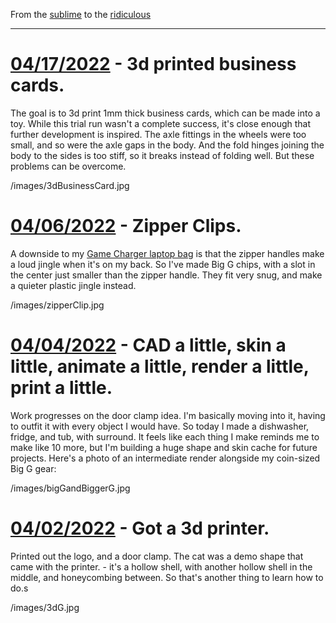 From the [sublime](https://www.youtube.com/watch?v=CNUTlKqSO-I) to the [ridiculous](https://www.youtube.com/watch?v=zy9FkAXMBfk)

--------------------------------------------------------------------

# [04/17/2022](#04172022) - 3d printed business cards.

The goal is to 3d print 1mm thick business cards, which can be made into a toy. While this trial run wasn't a complete success, it's close enough that further development is inspired. The axle fittings in the wheels were too small, and so were the axle gaps in the body. And the fold hinges joining the body to the sides is too stiff, so it breaks instead of folding well. But these problems can be overcome. 

/images/3dBusinessCard.jpg

# [04/06/2022](#04062022) - Zipper Clips.

A downside to my <a href="https://www.Gilgamech.com/2021/December.html#12072021">Game Charger laptop bag</a> is that the zipper handles make a loud jingle when it's on my back. So I've made Big G chips, with a slot in the center just smaller than the zipper handle. They fit very snug, and make a quieter plastic jingle instead.

/images/zipperClip.jpg

# [04/04/2022](#04042022) - CAD a little, skin a little, animate a little, render a little, print a little.

Work progresses on the door clamp idea. I'm basically moving into it, having to outfit it with every object I would have. So today I made a dishwasher, fridge, and tub, with surround. It feels like each thing I make reminds me to make like 10 more, but I'm building a huge shape and skin cache for future projects. Here's a photo of an intermediate render alongside my coin-sized Big G gear:

/images/bigGandBiggerG.jpg

# [04/02/2022](#04022022) - Got a 3d printer.

Printed out the logo, and a door clamp. The cat was a demo shape that came with the printer. - it's a hollow shell, with another hollow shell in the middle, and honeycombing between. So that's another thing to learn how to do.s

/images/3dG.jpg
